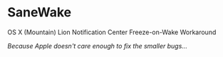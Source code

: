 SaneWake
========

OS X (Mountain) Lion Notification Center Freeze-on-Wake Workaround

*Because Apple doesn't care enough to fix the smaller bugs...*


